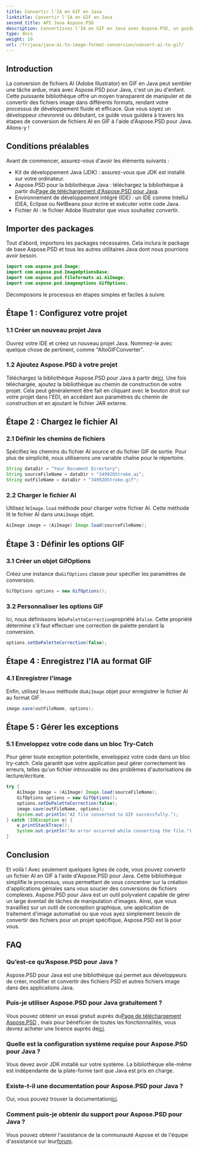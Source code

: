 ```yaml
---
title: Convertir l'IA en GIF en Java
linktitle: Convertir l'IA en GIF en Java
second_title: API Java Aspose.PSD
description: Convertissez l'IA en GIF en Java avec Aspose.PSD, un guide simple et efficace pour les développeurs. Découvrez les conditions préalables, les étapes et les FAQ pour une conversion transparente.
type: docs
weight: 10
url: /fr/java/java-ai-to-image-format-conversion/convert-ai-to-gif/
---
```

## Introduction
La conversion de fichiers AI (Adobe Illustrator) en GIF en Java peut sembler une tâche ardue, mais avec Aspose.PSD pour Java, c'est un jeu d'enfant. Cette puissante bibliothèque offre un moyen transparent de manipuler et de convertir des fichiers image dans différents formats, rendant votre processus de développement fluide et efficace. Que vous soyez un développeur chevronné ou débutant, ce guide vous guidera à travers les étapes de conversion de fichiers AI en GIF à l'aide d'Aspose.PSD pour Java. Allons-y !
## Conditions préalables
Avant de commencer, assurez-vous d'avoir les éléments suivants :
- Kit de développement Java (JDK) : assurez-vous que JDK est installé sur votre ordinateur.
- Aspose.PSD pour la bibliothèque Java : téléchargez la bibliothèque à partir du[Page de téléchargement d'Aspose.PSD pour Java](https://releases.aspose.com/psd/java/).
- Environnement de développement intégré (IDE) : un IDE comme IntelliJ IDEA, Eclipse ou NetBeans pour écrire et exécuter votre code Java.
- Fichier AI : le fichier Adobe Illustrator que vous souhaitez convertir.
## Importer des packages
Tout d’abord, importons les packages nécessaires. Cela inclura le package de base Aspose.PSD et tous les autres utilitaires Java dont nous pourrions avoir besoin.
```java
import com.aspose.psd.Image;
import com.aspose.psd.ImageOptionsBase;
import com.aspose.psd.fileformats.ai.AiImage;
import com.aspose.psd.imageoptions.GifOptions;
```
Décomposons le processus en étapes simples et faciles à suivre.
## Étape 1 : Configurez votre projet
### 1.1 Créer un nouveau projet Java
Ouvrez votre IDE et créez un nouveau projet Java. Nommez-le avec quelque chose de pertinent, comme "AItoGIFConverter".
### 1.2 Ajoutez Aspose.PSD à votre projet
 Téléchargez la bibliothèque Aspose.PSD pour Java à partir de[ici](https://releases.aspose.com/psd/java/). Une fois téléchargée, ajoutez la bibliothèque au chemin de construction de votre projet. Cela peut généralement être fait en cliquant avec le bouton droit sur votre projet dans l'EDI, en accédant aux paramètres du chemin de construction et en ajoutant le fichier JAR externe.
## Étape 2 : Chargez le fichier AI
### 2.1 Définir les chemins de fichiers
Spécifiez les chemins du fichier AI source et du fichier GIF de sortie. Pour plus de simplicité, nous utiliserons une variable chaîne pour le répertoire.
```java
String dataDir = "Your Document Directory";
String sourceFileName = dataDir + "34992OStroke.ai";
String outFileName = dataDir + "34992OStroke.gif";
```
### 2.2 Charger le fichier AI
 Utilisez le`Image.load` méthode pour charger votre fichier AI. Cette méthode lit le fichier AI dans un`AiImage` objet.
```java
AiImage image = (AiImage) Image.load(sourceFileName);
```
## Étape 3 : Définir les options GIF
### 3.1 Créer un objet GifOptions
 Créez une instance du`GifOptions` classe pour spécifier les paramètres de conversion.
```java
GifOptions options = new GifOptions();
```
### 3.2 Personnaliser les options GIF
 Ici, nous définissons le`DoPaletteCorrection`propriété à`false`. Cette propriété détermine s'il faut effectuer une correction de palette pendant la conversion.
```java
options.setDoPaletteCorrection(false);
```
## Étape 4 : Enregistrez l'IA au format GIF
### 4.1 Enregistrer l'image
 Enfin, utilisez le`save` méthode du`AiImage` objet pour enregistrer le fichier AI au format GIF.
```java
image.save(outFileName, options);
```
## Étape 5 : Gérer les exceptions
### 5.1 Enveloppez votre code dans un bloc Try-Catch
Pour gérer toute exception potentielle, enveloppez votre code dans un bloc try-catch. Cela garantit que votre application peut gérer correctement les erreurs, telles qu'un fichier introuvable ou des problèmes d'autorisations de lecture/écriture.
```java
try {
    AiImage image = (AiImage) Image.load(sourceFileName);
    GifOptions options = new GifOptions();
    options.setDoPaletteCorrection(false);
    image.save(outFileName, options);
    System.out.println("AI file converted to GIF successfully.");
} catch (IOException e) {
    e.printStackTrace();
    System.out.println("An error occurred while converting the file.");
}
```
## Conclusion
Et voilà ! Avec seulement quelques lignes de code, vous pouvez convertir un fichier AI en GIF à l'aide d'Aspose.PSD pour Java. Cette bibliothèque simplifie le processus, vous permettant de vous concentrer sur la création d'applications géniales sans vous soucier des conversions de fichiers complexes. 
Aspose.PSD pour Java est un outil polyvalent capable de gérer un large éventail de tâches de manipulation d'images. Ainsi, que vous travailliez sur un outil de conception graphique, une application de traitement d'image automatisé ou que vous ayez simplement besoin de convertir des fichiers pour un projet spécifique, Aspose.PSD est là pour vous.
## FAQ
### Qu’est-ce qu’Aspose.PSD pour Java ?
Aspose.PSD pour Java est une bibliothèque qui permet aux développeurs de créer, modifier et convertir des fichiers PSD et autres fichiers image dans des applications Java.
### Puis-je utiliser Aspose.PSD pour Java gratuitement ?
 Vous pouvez obtenir un essai gratuit auprès du[Page de téléchargement Aspose.PSD](https://releases.aspose.com/) , mais pour bénéficier de toutes les fonctionnalités, vous devrez acheter une licence auprès de[ici](https://purchase.aspose.com/buy).
### Quelle est la configuration système requise pour Aspose.PSD pour Java ?
Vous devez avoir JDK installé sur votre système. La bibliothèque elle-même est indépendante de la plate-forme tant que Java est pris en charge.
### Existe-t-il une documentation pour Aspose.PSD pour Java ?
 Oui, vous pouvez trouver la documentation[ici](https://reference.aspose.com/psd/java/).
### Comment puis-je obtenir du support pour Aspose.PSD pour Java ?
Vous pouvez obtenir l'assistance de la communauté Aspose et de l'équipe d'assistance sur leur[forum](https://forum.aspose.com/c/psd/34).